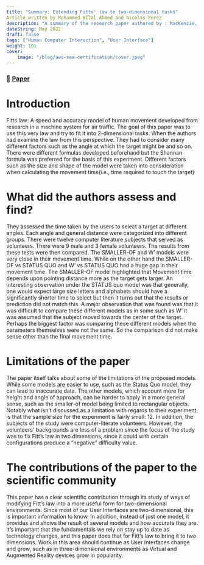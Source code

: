 ```yaml
---
title: "Summary: Extending Fitts' law to two-dimensional tasks"
Article written by Mohammed Bilal Ahmed and Nicolas Perez
description: "A summary of the research paper authored by : MacKenzie, I. S., & Buxton, W."
dateString: May 2022
draft: false
tags: ["Human Computer Interaction", "User Interface"]
weight: 101
cover:
    image: "/blog/aws-saa-certification/cover.jpeg"
---
```


### 🔗 [Paper](https://dl.acm.org/doi/10.1145/142750.142794)

# Introduction
Fitts law: A speed and accuracy model of human movement developed from
research in a machine system for air traffic. The goal of this paper was to use this very
law and try to fit it into 2-dimensional tasks. When the authors had examine the law from
this perspective. They had to consider many different factors such as the angle at which
the target might be and so on. There were different formulas developed beforehand but
the Shannan formula was preferred for the basis of this experiment. Different factors
such as the size and shape of the model were taken into consideration when calculating
the movement time(i.e., time required to touch the target)

# What did the authors assess and find?
They assessed the time taken by the users to select a target at different angles.
Each angle and general distance were categorized into different groups. There were
twelve computer literature subjects that served as volunteers. There were 9 male and 3
female volunteers. The results from these tests were then compared. The
SMALLER-OF and W’ models were very close in their movement time. While on the
other hand the SMALLER-OF vs STATUS QUO and W’ vs STATUS QUO had a huge
gap in their movement time. The SMALLER-OF model highlighted that Movement time
depends upon pointing distance more as the target gets larger. An interesting
observation under the STATUS quo model was that generally, one would expect large
size letters and alphabets should have a significantly shorter time to select but then it
turns out that the results or prediction did not match this. A major observation that was
found was that it was difficult to compare these different models as in some such as W’
it was assumed that the subject moved towards the center of the target. Perhaps the
biggest factor was comparing these different models when the parameters themselves
were not the same. So the comparison did not make sense other than the final
movement time.
# Limitations of the paper
The paper itself talks about some of the limitations of the proposed models.
While some models are easier to use, such as the Status Quo model, they can lead to
inaccurate data. The other models, which account more for height and angle of
approach, can be harder to apply in a more general sense, such as the smaller-of
model being limited to rectangular objects. Notably what isn’t discussed as a limitation
with regards to their experiment, is that the sample size for the experiment is fairly
small: 12. In addition, the subjects of the study were computer-literate volunteers.
However, the volunteers' backgrounds are less of a problem since the focus of the study
was to fix Fitt’s law in two dimensions, since it could with certain configurations produce
a “negative” difficulty value.
# The contributions of the paper to the scientific community
This paper has a clear scientific contribution through its study of ways of
modifying Fitt’s law into a more useful form for two-dimensional environments. Since
most of our User Interfaces are two-dimensional, this is important information to know.
In addition, instead of just one model, it provides and shows the result of several models
and how accurate they are. It’s important that the fundamentals we rely on stay up to
date as technology changes, and this paper does that for Fitt’s law to bring it to two
dimensions. Work in this area should continue as User Interfaces change and grow,
such as in three-dimensional environments as Virtual and Augmented Reality devices
grow in popularity.
